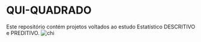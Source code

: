 # QUI-QUADRADO
Este repositório contém projetos voltados ao estudo Estatístico DESCRITIVO e PREDITIVO.
![chi](https://user-images.githubusercontent.com/73768941/149351995-8631f345-9e58-44ee-84a6-d7456f5b37e1.png)
